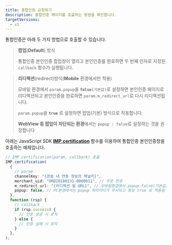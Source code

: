 ```yaml
---
title: 통합인증 요청하기
description: 통합인증 페이지를 호출하는 방법을 확인합니다.
targetVersions:
  - v1
---
```


통합인증은 아래 두 가지 방법으로 호출할 수 있습니다.

> **팝업**(**Default**) 방식
>
> 통합인증 본인인증 팝업창이 열리고 본인인증를 완료하면 두 번째 인자로 지정된 `callback` 함수가 실행됩니다.

> **리디렉션**(redirect)방식(**Mobile** 환경에서만 적용)
>
> 모바일 환경에서 `param.popup`을 **`false`**`(기본값)`로 설정하면 본인인증 페이지로 리디렉션되고 본인인증을 완료하면 `param.m_redirect_url`로 다시 리디렉션됩니다.
>
> `param.popup`을 **`true`** 로 설정하면 팝업(기본) 방식으로 작동합니다.
>
> **WebView 등 팝업이 차단되는 환경**에서는 `popup : false`로 설정하는 것을 권장합니다

아래는 JavaScript SDK [**IMP.certification**](https://developers.portone.io/sdk/ko/v1-sdk/javascript-sdk/cft) 함수를 이용하여 통합인증
본인인증창을 호출하는 예제입니다.

```ts title="client-side"
// IMP.certification(param, callback) 호출
IMP.certification(
  {
    // param
    channelKey: "{콘솔 내 연동 정보의 채널키}",
    merchant_uid: "ORD20180131-0000011", // 주문 번호
    m_redirect_url: "{리디렉션 될 URL}", // 모바일환경에서 popup:false(기본값) 인 경우 필수, 예: https://www.myservice.com/payments/complete/mobile
    popup: false, // PC환경에서는 popup 파라미터가 무시되고 항상 true 로 적용됨
  },
  function (rsp) {
    // callback
    if (rsp.success) {
      // 인증 성공 시 로직
    } else {
      // 인증 실패 시 로직
    }
  },
);
```
